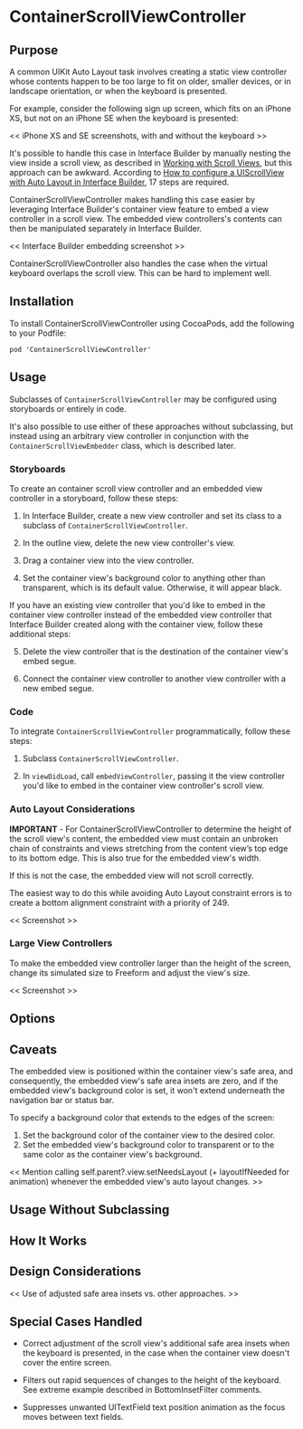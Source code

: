 # ContainerScrollViewController

## Purpose

A common UIKit Auto Layout task involves creating a static view controller whose contents happen to be too large to fit on older, smaller devices, or in landscape orientation, or when the keyboard is presented.

For example, consider the following sign up screen, which fits on an iPhone XS, but not on an iPhone SE when the keyboard is presented:

<< iPhone XS and SE screenshots, with and without the keyboard >>

It's possible to handle this case in Interface Builder by manually nesting the view inside a scroll view, as described in [Working with Scroll Views](https://developer.apple.com/library/archive/documentation/UserExperience/Conceptual/AutolayoutPG/WorkingwithScrollViews.html), but this approach can be awkward. According to [How to configure a UIScrollView with Auto Layout in Interface Builder](https://medium.com/@pradeep_chauhan/how-to-configure-a-uiscrollview-with-auto-layout-in-interface-builder-218dcb4022d7), 17 steps are required.

ContainerScrollViewController makes handling this case easier by leveraging Interface Builder's container view feature to embed a view controller in a scroll view. The embedded view controllers's contents can then be manipulated separately in Interface Builder.

<< Interface Builder embedding screenshot >>

ContainerScrollViewController also handles the case when the virtual keyboard overlaps the scroll view. This can be hard to implement well.

## Installation

To install ContainerScrollViewController using CocoaPods, add the following to your Podfile:

```
pod 'ContainerScrollViewController'
```

## Usage

Subclasses of `ContainerScrollViewController` may be configured using storyboards or entirely in code.

It's also possible to use either of these approaches without subclassing, but instead using an arbitrary view controller in conjunction with the `ContainerScrollViewEmbedder` class, which is described later.     

### Storyboards

To create an container scroll view controller and an embedded view controller in a storyboard, follow these steps:

1. In Interface Builder, create a new view controller and set its class to a subclass of `ContainerScrollViewController`.

2. In the outline view, delete the new view controller's view.

3. Drag a container view into the view controller.

4. Set the container view's background color to anything other than transparent, which is its default value. Otherwise, it will appear black.

If you have an existing view controller that you'd like to embed in the container view controller instead of the embedded view controller that
Interface Builder created along with the container view, follow these additional steps:

5. Delete the view controller that is the destination of the container view's embed segue.

6. Connect the container view controller  to another view controller with a new embed segue.

### Code

To integrate `ContainerScrollViewController` programmatically, follow these steps:

1. Subclass `ContainerScrollViewController`.

2. In `viewDidLoad`, call `embedViewController`, passing it the view controller you'd like to embed in the container view controller's scroll view.

### Auto Layout Considerations

**IMPORTANT** - For ContainerScrollViewController to determine the height of the scroll view's content, the embedded view must contain an unbroken chain of constraints and views stretching from the content view’s top edge to its bottom edge. This is also true for the embedded view's width. 

If this is not the case, the embedded view will not scroll correctly. 

The easiest way to do this while avoiding Auto Layout constraint errors is to create a bottom alignment constraint with a priority of 249.

<< Screenshot >>

### Large View Controllers

To make the embedded view controller larger than the height of the screen, change its simulated size to Freeform and adjust the view's size.

<< Screenshot >>

## Options

## Caveats

The embedded view is positioned within the container view's safe area, and consequently, the embedded view's safe area insets are zero, and if the embedded view's background color is set, it won't extend underneath the navigation bar or status bar.

To specify a background color that extends to the edges of the screen:
1. Set the background color of the container view to the desired color.
2. Set the embedded view's background color to transparent or to
the same color as the container view's background.

<< Mention calling self.parent?.view.setNeedsLayout (+ layoutIfNeeded for animation) whenever the embedded view's auto layout changes. >>

## Usage Without Subclassing

## How It Works

## Design Considerations

<< Use of adjusted safe area insets vs. other approaches. >>

## Special Cases Handled

* Correct adjustment of the scroll view's additional safe area insets when the keyboard is presented, in the case when the container view doesn't cover the entire screen.

* Filters out rapid sequences of changes to the height of the keyboard.
See extreme example described in BottomInsetFilter comments.

* Suppresses unwanted UITextField text position animation as the focus
moves between text fields.
